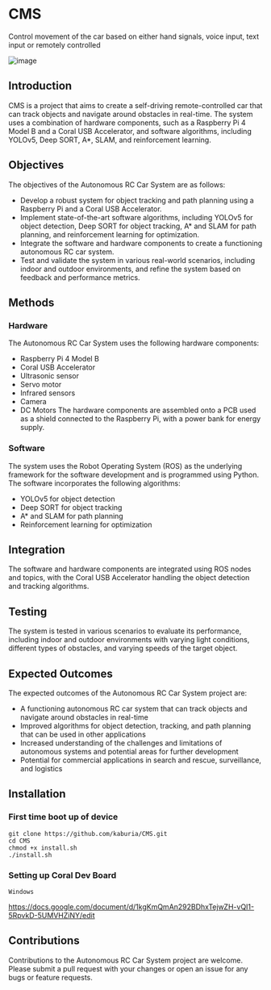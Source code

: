# CMS

Control movement of the car based on either hand signals, voice input, text input or remotely controlled

![image](https://user-images.githubusercontent.com/88529649/211144449-fdc1ea0e-d5b2-4542-a7a4-0237eeda202b.png)

## Introduction
CMS is a project that aims to create a self-driving remote-controlled car that can track objects and navigate around obstacles in real-time. The system uses a combination of hardware components, such as a Raspberry Pi 4 Model B and a Coral USB Accelerator, and software algorithms, including YOLOv5, Deep SORT, A*, SLAM, and reinforcement learning.

## Objectives
The objectives of the Autonomous RC Car System are as follows:

* Develop a robust system for object tracking and path planning using a Raspberry Pi and a Coral USB Accelerator.
* Implement state-of-the-art software algorithms, including YOLOv5 for object detection, Deep SORT for object tracking, A* and SLAM for path planning, and reinforcement learning for optimization.
* Integrate the software and hardware components to create a functioning autonomous RC car system.
* Test and validate the system in various real-world scenarios, including indoor and outdoor environments, and refine the system based on feedback and performance metrics.

## Methods
### Hardware
The Autonomous RC Car System uses the following hardware components:

* Raspberry Pi 4 Model B
* Coral USB Accelerator
* Ultrasonic sensor
* Servo motor
* Infrared sensors
* Camera
* DC Motors
The hardware components are assembled onto a PCB used as a shield connected to the Raspberry Pi, with a power bank for energy supply.

### Software
The system uses the Robot Operating System (ROS) as the underlying framework for the software development and is programmed using Python. The software incorporates the following algorithms:

* YOLOv5 for object detection
* Deep SORT for object tracking
* A* and SLAM for path planning
* Reinforcement learning for optimization

## Integration
The software and hardware components are integrated using ROS nodes and topics, with the Coral USB Accelerator handling the object detection and tracking algorithms.

## Testing
The system is tested in various scenarios to evaluate its performance, including indoor and outdoor environments with varying light conditions, different types of obstacles, and varying speeds of the target object.

## Expected Outcomes
The expected outcomes of the Autonomous RC Car System project are:

* A functioning autonomous RC car system that can track objects and navigate around obstacles in real-time
* Improved algorithms for object detection, tracking, and path planning that can be used in other applications
* Increased understanding of the challenges and limitations of autonomous systems and potential areas for further development
* Potential for commercial applications in search and rescue, surveillance, and logistics


## Installation

### First time boot up of device
```
git clone https://github.com/kaburia/CMS.git
cd CMS
chmod +x install.sh
./install.sh
```
### Setting up Coral Dev Board 
``Windows``

https://docs.google.com/document/d/1kgKmQmAn292BDhxTejwZH-vQI1-5RpvkD-5UMVHZiNY/edit

## Contributions
Contributions to the Autonomous RC Car System project are welcome. Please submit a pull request with your changes or open an issue for any bugs or feature requests.
